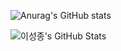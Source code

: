 ![Anurag's GitHub stats](https://github-readme-stats.vercel.app/api?username=LSJTHON&show_icons=true&theme=Card)


![이성종's GitHub Stats](https://github-readme-stats.vercel.app/api?username=lsjthon&show_icons=true&theme=dark&count_private=true)
